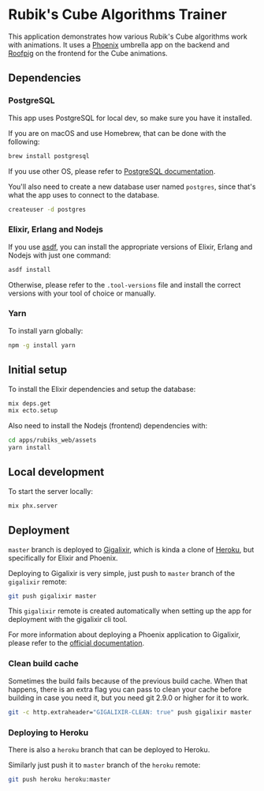 # Rubik's Cube Algorithms Trainer

This application demonstrates how various Rubik's Cube algorithms work with
animations. It uses a [Phoenix](https://phoenixframework.org/) umbrella app on
the backend and [Roofpig](https://github.com/larspetrus/Roofpig) on the frontend
for the Cube animations.

## Dependencies

### PostgreSQL

This app uses PostgreSQL for local dev, so make sure you have it installed.

If you are on macOS and use Homebrew, that can be done with the following:

```sh
brew install postgresql
```

If you use other OS, please refer to [PostgreSQL
documentation](https://www.postgresql.org/download/).

You'll also need to create a new database user named `postgres`, since that's
what the app uses to connect to the database.

```sh
createuser -d postgres
```

### Elixir, Erlang and Nodejs

If you use [asdf](https://asdf-vm.com/), you can install the appropriate
versions of Elixir, Erlang and Nodejs with just one command:

```sh
asdf install
```

Otherwise, please refer to the `.tool-versions` file and install the correct
versions with your tool of choice or manually.

### Yarn

To install yarn globally:

```sh
npm -g install yarn
```

## Initial setup

To install the Elixir dependencies and setup the database:

```sh
mix deps.get
mix ecto.setup
```

Also need to install the Nodejs (frontend) dependencies with:

```sh
cd apps/rubiks_web/assets
yarn install
```

## Local development

To start the server locally:

```sh
mix phx.server
```

## Deployment

`master` branch is deployed to [Gigalixir](https://gigalixir.com/), which is
kinda a clone of [Heroku](https://www.heroku.com/home), but specifically for
Elixir and Phoenix.

Deploying to Gigalixir is very simple, just push to `master` branch of the
`gigalixir` remote:

```sh
git push gigalixir master
```

This `gigalixir` remote is created automatically when setting up the app for
deployment with the gigalixir cli tool.

For more information about deploying a Phoenix application to Gigalixir, please
refer to the [official
documentation](https://gigalixir.readthedocs.io/en/latest/getting-started-guide.html).

### Clean build cache

Sometimes the build fails because of the previous build cache. When that
happens, there is an extra flag you can pass to clean your cache before building
in case you need it, but you need git 2.9.0 or higher for it to work.

```sh
git -c http.extraheader="GIGALIXIR-CLEAN: true" push gigalixir master
```

### Deploying to Heroku

There is also a `heroku` branch that can be deployed to Heroku.

Similarly just push it to `master` branch of the `heroku` remote:

```sh
git push heroku heroku:master
```
